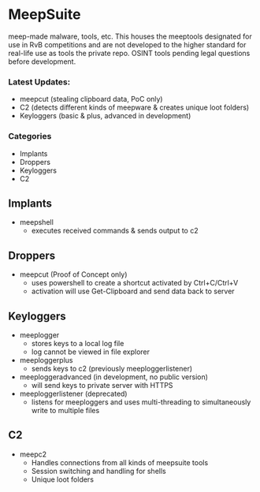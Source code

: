 # MeepSuite
meep-made malware, tools, etc. 
This houses the meeptools designated for use in RvB competitions and are not developed to the higher standard for real-life use as tools the private repo. 
OSINT tools pending legal questions before development. 

### Latest Updates:
- meepcut (stealing clipboard data, PoC only)
- C2 (detects different kinds of meepware & creates unique loot folders)
- Keyloggers (basic & plus, advanced in development)
### Categories
- Implants
- Droppers
- Keyloggers
- C2

## Implants
- meepshell
  - executes received commands & sends output to c2

## Droppers
- meepcut (Proof of Concept only)
  - uses powershell to create a shortcut activated by Ctrl+C/Ctrl+V
  - activation will use Get-Clipboard and send data back to server

## Keyloggers
- meeplogger
  - stores keys to a local log file
  - log cannot be viewed in file explorer
- meeploggerplus
  - sends keys to c2 (previously meeploggerlistener)
- meeploggeradvanced (in development, no public version)
  - will send keys to private server with HTTPS
- meeploggerlistener (deprecated)
  - listens for meeploggers and uses multi-threading to simultaneously write to multiple files

## C2
- meepc2
  - Handles connections from all kinds of meepsuite tools 
  - Session switching and handling for shells
  - Unique loot folders